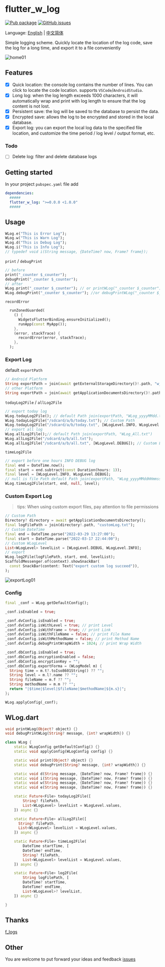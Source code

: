 # flutter_w_log

[![Pub package](https://img.shields.io/pub/v/flutter_w_log.svg)](https://pub.dartlang.org/packages/flutter_w_log) [![GitHub issues](https://img.shields.io/github/issues/jawa0919/flutter_w_log)](https://github.com/jawa0919/flutter_w_log/issues)

Language: [English](README.md) | [中文简体](README_zh.md)

Simple logging scheme. Quickly locate the location of the log code, save the log for a long time, and export it to a file conveniently

![home01](./doc/img/home01.gif)

## Features

- [x] Quick location: the console log contains the number of lines. You can click to locate the code location. supports `VSCode`/`AndroidStudio`.
- [x] Long log: when the log length exceeds 1000 characters, it will automatically wrap and print with log length to ensure that the log content is not lost.
- [x] Persistent save: the log will be saved to the database to persist the data.
- [x] Encrypted save: allows the log to be encrypted and stored in the local database.
- [x] Export log: you can export the local log data to the specified file location, and customize the time period / log level / output format, etc.

### Todo

- [ ] Delete log: filter and delete database logs

## Getting started

In your project `pubspec.yaml` file add

```yaml
dependencies:
  #####
  flutter_w_log: ">=0.0.0 <1.0.0"
  #####
```

## Usage

```dart
WLog.e("This is Error Log");
WLog.w("This is Warn Log");
WLog.d("This is Debug Log");
WLog.i("This is Info Log");
// typedef void i(String message, {DateTime? now, Frame? frame});
```

`print` / `debugPrint`

```dart
// before
print("_counter $_counter");
debugPrint("_counter $_counter");
// after
WLog.print("_counter $_counter"); // or printWLog("_counter $_counter");
WLog.debugPrint("_counter $_counter"); //or debugPrintWLog("_counter $_counter");
```

`recordError`

```dart
  runZonedGuarded(
    () {
      WidgetsFlutterBinding.ensureInitialized();
      runApp(const MyApp());
    },
    (error, stackTrace) {
      recordError(error, stackTrace);
    },
  );
```

### Export Log

default `exportPath`

```dart
// Android Platform
String exportPath = join(await getExternalStorageDirectory()!.path, "w_log")
// other Platform
String exportPath = join(await getApplicationDocumentsDirectory()!.path, "w_log")
```

`todayLog2File` / `allLog2File`

```dart
// export today log
WLog.todayLog2File(); // default Path join(exportPath, "WLog_yyyyMMdd.txt")
WLog.todayLog2File("/sdcard/a/b/today.txt"); // Custom Path
WLog.todayLog2File("/sdcard/a/b/today.txt", [WLogLevel.INFO, WLogLevel.DEBUG]);
// export all log
WLog.allLog2File();// default Path join(exportPath, "WLog_All.txt")
WLog.allLog2File("/sdcard/a/b/all.txt");
WLog.allLog2File("/sdcard/a/b/all.txt", [WLogLevel.DEBUG]); // Custom Level
```

`timeLog2File`

```dart
// export before one hours INFO DEBUG log
final end = DateTime.now();
final start = end.subtract(const Duration(hours: 1));
final level = [WLogLevel.INFO, WLogLevel.DEBUG];
// null is file Path default Path join(exportPath, "WLog_yyyyMMddHHmmss_yyyyMMddHHmmss.txt")
WLog.timeLog2File(start, end, null, level);
```

### Custom Export Log

> tips: When using custom export files, pay attention to file permissions

```dart
// Custom Path
Directory? directory = await getApplicationDocumentsDirectory();
final logFilePath = join(directory!.path, "customLog.txt");
// Custom DateTime
final end = DateTime.parse("2022-03-29 13:27:00");
final start = DateTime.parse("2022-03-17 22:44:00");
// Custom WLogLevel
List<WLogLevel> levelList = [WLogLevel.DEBUG, WLogLevel.INFO];
// export
WLog.log2File(logFilePath, start, end, levelList);
ScaffoldMessenger.of(context).showSnackBar(
  const SnackBar(content: Text("export custom log succeed")),
);
```

![exportLog01](./doc/img/exportLog01.gif)

### Config

```dart
final _conf = WLog.getDefaultConfig();

_conf.isEnabled = true;

_conf.dvConfig.isEnabled = true;
_conf.dvConfig.isWithLevel = true; // print Level
_conf.dvConfig.isWithFrame = true; // print Link
_conf.dvConfig.isWithFileName = false; // print File Name
_conf.dvConfig.isWithMethodName = false; // print Method Name
_conf.dvConfig.debugPrintWrapWidth = 1024; // print Wrap Width

_conf.dbConfig.isEnabled = true;
_conf.dbConfig.encryptionEnabled = false;
_conf.dbConfig.encryptionKey = "";
_conf.dbConfig.exportForma = (WLogModel m) {
  String time = m.t?.toIso8601String() ?? "";
  String level = m.l?.name ?? "";
  String fileName = m.f ?? "";
  String methodName = m.m ?? "";
  return "|$time|$level|$fileName|$methodName|${m.s}|";
};

WLog.applyConfig(_conf);
```

## WLog.dart

```dart
void printWLog(Object? object) {}
void debugPrintWLog(String? message, {int? wrapWidth}) {}

class WLog {
    static WLogConfig getDefaultConfig() {}
    static void applyConfig(WLogConfig config) {}

    static void print(Object? object) {}
    static void debugPrint(String? message, {int? wrapWidth}) {}

    static void d(String message, {DateTime? now, Frame? frame}) {}
    static void i(String message, {DateTime? now, Frame? frame}) {}
    static void w(String message, {DateTime? now, Frame? frame}) {}
    static void e(String message, {DateTime? now, Frame? frame}) {}

    static Future<File> todayLog2File([
        String? filePath,
        List<WLogLevel> levelList = WLogLevel.values,
    ]) async {}

    static Future<File> allLog2File([
      String? filePath,
      List<WLogLevel> levelList = WLogLevel.values,
    ]) async {}

    static Future<File> timeLog2File(
        DateTime startTime, [
        DateTime? endTime,
        String? filePath,
        List<WLogLevel> levelList = WLogLevel.values,
    ]) async {}

    static Future<File> log2File(
        String logFilePath, [
        DateTime? startTime,
        DateTime? endTime,
        List<WLogLevel>? levelList,
    ]) async {}

}
```

## Thanks

[f_logs](https://pub.flutter-io.cn/packages/f_logs)

## Other

You are welcome to put forward your ideas and feedback [issues](https://github.com/jawa0919/flutter_w_log/issues)
